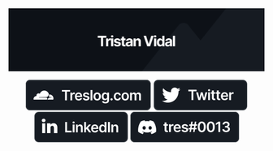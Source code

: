 <img src="./banner.svg">
<p align="center">
 <a href="https://treslog.com" style="border-radius:5px;" target="_blank"><img src="./web.svg"></a>
 <a href="https://twitter.com/treslog" target="_blank"><img src="./twitter.svg"></a>
 <a href="https://linkedin.com/in/tri" target="_blank"><img src="./linkedin.svg"></a>
 <a href="https://discord.com" target="_blank"><img src="./discord.svg"></a>
</p>
